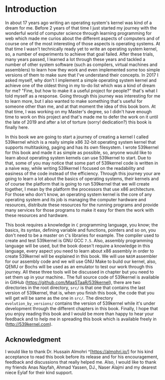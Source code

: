 # Introduction
In about 17 years ago writing an operating system's kernel was kind of a dream for me. Before 2 years of that time I just started my journey with the wonderful world of computer science through learning programming for web which made me curios about the different aspects of computers and of course one of the most interesting of those aspects is operating systems. At that time I wasn't technically ready yet to write an operating system kernel, so, a number of experiments to achieve that goal failed. After these trials, many years passed, I learned a lot through these years and tackled a number of other system software (such as compilers, virtual machines and assemblers) to learn how they work and even implemented some too simple versions of them to make sure that I've understand their concepts. In 2017 I asked myself, why don't I implement a simple operating system kernel and achieve one of the oldest thing in my to-do list which was a kind of dream for me? "Fine, but how to make it a useful project for people?" that's what I told myself as a response. Going through this journey was interesting for me to learn more, but I also wanted to make something that's useful for someone other than me, and at that moment the idea of this book born. At that time, I was working on my Master's degree, so I didn't have enough time to work on this project and that's made me to defer the work on it until the late of 2019 and after a lot of torture (sorry! dedication?) this book is finally here.

In this book we are going to start a journey of creating a kernel I called 539kernel which is a really simple x86 32-bit operating system kernel that supports multitasking, paging and has its own filesystem. I wrote 539kernel for this book and made it as simple as possible, so, anyone would like to learn about operating system kernels can use 539kernel to start. Due to that, some of you may notice that some part of 539kernel code is written in a naive way, while writing 539kernel I focused on the readability and easiness of the code instead of the efficiency. Through this journey your are going to learn a lot about the basics of operating systems, their kernels and of course the platform that is going to run 539kernel that we will create together, I mean by the platform the processors that use x86 architecture. For those who don't know, an operating system kernel is the core of any operating system and its job is managing the computer hardware and resources, distribute these resources for the running programs and provide many services for those programs to make it easy for them the work with these resources and hardware.

This book requires a knowledge in `C` programming language, you know; the basics, its syntax, defining variable and functions, pointers and so on, you don't need to be a master on `C`'s libraries for example. The compiler used to create and test 539kernel is GNU GCC `7.5`. Also, assembly programming language will be used, but the book doesn't require a knowledge in this language, every aspect you need to learn about x86 assembly in order to create 539kernel will be explained in this book. We will use `NASM` assembler for our assembly code and we will use GNU Make to build our kernel, also, QEMU or Bochs will be used as an emulator to test our work through this journey. All these three tools will be discussed in chapter <!-- [REF] --> but you need to set them up in your machine.. The full source code of 539kernel is available in GitHub (https://github.com/MaaSTaaR/539kernel), there are two directories in the root directory, `src/` is that one that contains the last version of 539kernel, that is, when you finish this book, the code that you will get will be same as the one in `src/`. The directory `evolution_by_versions/` contains the version of 539kernel while it's under development through the different chapters in this book. Finally, I hope that you enjoy reading this book and I would be more than happy to hear your feedback and to help me in spreading this book which is available freely in (http://539kernel.com).

## Acknowledgment
I would like to thank Dr. Hussain Almohri ^[https://almohri.io/] for his kind acceptance to read this book before its release and for his encouragement, feedback and discussions that really helped me. Also, I would like to thank my friends Anas Nayfah, Ahmad Yassen, DJ., Naser Alajmi and my dearest niece Eylaf for their kind support.
